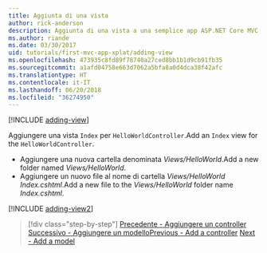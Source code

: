 ```yaml
---
title: Aggiunta di una vista
author: rick-anderson
description: Aggiunta di una vista a una semplice app ASP.NET Core MVC
ms.author: riande
ms.date: 03/30/2017
uid: tutorials/first-mvc-app-xplat/adding-view
ms.openlocfilehash: 473935c8fd89f78740a27ced8bb1b1d9cb91fb35
ms.sourcegitcommit: a1afd04758e663d7062a5bfa8a0d4dca38f42afc
ms.translationtype: HT
ms.contentlocale: it-IT
ms.lasthandoff: 06/20/2018
ms.locfileid: "36274950"
---
```

[!INCLUDE [adding-view](../../includes/mvc-intro/adding_view1.md)]

<span data-ttu-id="e5c94-103">Aggiungere una vista `Index` per `HelloWorldController`.</span><span class="sxs-lookup"><span data-stu-id="e5c94-103">Add an `Index` view for the `HelloWorldController`.</span></span>

* <span data-ttu-id="e5c94-104">Aggiungere una nuova cartella denominata *Views/HelloWorld*.</span><span class="sxs-lookup"><span data-stu-id="e5c94-104">Add a new folder named *Views/HelloWorld*.</span></span>
* <span data-ttu-id="e5c94-105">Aggiungere un nuovo file al nome di cartella *Views/HelloWorld* *Index.cshtml*.</span><span class="sxs-lookup"><span data-stu-id="e5c94-105">Add a new file to the *Views/HelloWorld* folder name *Index.cshtml*.</span></span>

[!INCLUDE [adding-view2](../../includes/mvc-intro/adding_view2.md)]

> [!div class="step-by-step"]
> <span data-ttu-id="e5c94-106">[Precedente - Aggiungere un controller](adding-controller.md)
> [Successivo - Aggiungere un modello](adding-model.md)</span><span class="sxs-lookup"><span data-stu-id="e5c94-106">[Previous - Add a controller](adding-controller.md)
[Next - Add a model](adding-model.md)</span></span>
